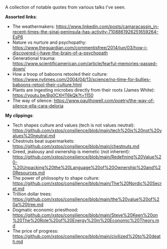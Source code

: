A collection of notable quotes from various talks I've seen.

**Assorted links**:

- The weathermakers: https://www.linkedin.com/posts/camaracassin_in-recent-times-the-sinai-peninsula-has-activity-7108861926251659264-EsP6
- Nature vs nurture and psychopathy: https://www.theguardian.com/commentisfree/2014/jun/03/how-i-discovered-i-have-the-brain-of-a-psychopath
- Generational trauma: https://www.scientificamerican.com/article/fearful-memories-passed-down/
- How a troop of baboons retooled their culture: https://www.nytimes.com/2004/04/13/science/no-time-for-bullies-baboons-retool-their-culture.html
- Plants are ingesting microbes directly from their roots (James White): https://youtu.be/Bg0CXHT6kQk?t=1150
- The way of silence: https://www.pauljhowell.com/poetry/the-way-of-silence-ella-cara-deloria

**My clippings**:

- Tech shapes culture and values (tech is not values neutral): https://github.com/xstos/consilience/blob/main/tech%20is%20not%20values%20neutral.md
- Chestnuts beat supermarkets: https://github.com/xstos/consilience/blob/main/chestnuts.md
- Greed, jealousy and ownership is memetic (not inherent): https://github.com/xstos/consilience/blob/main/Redefining%20Value%20-%20Unpacking%20the%20Language%20of%20Ownership%20and%20Resources.md
- The power of philosophy to shape culture: https://github.com/xstos/consilience/blob/main/The%20Nordic%20Secret.md
- Trillion dollar trees: https://github.com/xstos/consilience/blob/main/the%20value%20of%20a%20tree.md
- Dogmatic economic priesthood: https://github.com/xstos/consilience/blob/main/Steve%20Keen%20on%20The%20Role%20of%20Energy%20in%20Economic%20Theory.md
- The price of progress: https://github.com/xstos/consilience/blob/main/civilized%20to%20death.md
